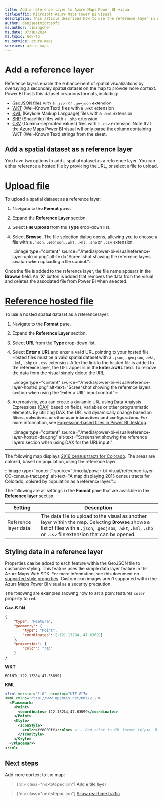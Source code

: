 ```yaml
---
title: Add a reference layer to Azure Maps Power BI visual
titleSuffix: Microsoft Azure Maps Power BI visual
description: This article describes how to use the reference layer in Azure Maps Power BI visual.
author: deniseatmicrosoft
ms.author: limingchen
ms.date: 07/10/2024
ms.topic: how-to
ms.service: azure-maps
services: azure-maps
---
```


# Add a reference layer

Reference layers enable the enhancement of spatial visualizations by overlaying a secondary spatial dataset on the map to provide more context. Power BI hosts this dataset in various formats, including:

- [GeoJSON files] with a `.json` or `.geojson` extension
- [WKT] (Well-Known Text) files with a `.wkt` extension
- [KML] (Keyhole Markup Language) files with a `.kml` extension
- [SHP] (Shapefile) files with a `.shp` extension
- [CSV] (Comma-separated values) files with a `.csv` extension. Note that the Azure Maps Power BI visual will only parse the column containing WKT (Well-Known Text) strings from the sheet.

## Add a spatial dataset as a reference layer

You have two options to add a spatial dataset as a reference layer. You can either reference a hosted file by providing the URL, or select a file to upload.

# [Upload file](#tab/upload)

To upload a spatial dataset as a reference layer:

1. Navigate to the **Format** pane.
1. Expand the **Reference Layer** section.
1. Select **File Upload** from the **Type** drop-down list.
1. Select **Browse**. The file selection dialog opens, allowing you to choose a file with a `.json`, `.geojson`, `.wkt`, `.kml`, `.shp` or `.csv` extension.

    :::image type="content" source="./media/power-bi-visual/reference-layer-upload.png" alt-text="Screenshot showing the reference layers section when uploading a file control.":::

Once the file is added to the reference layer, the file name appears in the **Browse** field. An '**X**' button is added that removes the data from the visual and deletes the associated file from Power BI when selected.

# [Reference hosted file](#tab/hosted)

To use a hosted spatial dataset as a reference layer:

1. Navigate to the **Format** pane.
1. Expand the **Reference Layer** section.
1. Select **URL** from the **Type** drop-down list.
1. Select **Enter a URL** and enter a valid URL pointing to your hosted file. Hosted files must be a valid spatial dataset with a `.json`, `.geojson`, `.wkt`, `.kml`, `.shp` or `.csv` extension. After the link to the hosted file is added to the reference layer, the URL appears in the **Enter a URL** field. To remove the data from the visual simply delete the URL.

    :::image type="content" source="./media/power-bi-visual/reference-layer-hosted.png" alt-text="Screenshot showing the reference layers section when using the 'Enter a URL' input control.":::

1. Alternatively, you can create a dynamic URL using Data Analysis Expressions ([DAX]) based on fields, variables or other programmatic elements. By utilizing DAX, the URL will dynamically change based on filters, selections, or other user interactions and configurations. For more information, see [Expression-based titles in Power BI Desktop].

    :::image type="content" source="./media/power-bi-visual/reference-layer-hosted-dax.png" alt-text="Screenshot showing the reference layers section when using DAX for the URL input.":::

---

The following map displays [2016 census tracts for Colorado]. The areas are colored, based on population, using the reference layer.

:::image type="content" source="./media/power-bi-visual/reference-layer-CO-census-tract.png" alt-text="A map displaying 2016 census tracts for Colorado, colored by population as a reference layer.":::

The following are all settings in the **Format** pane that are available in the **Reference layer** section.

| Setting              | Description   |
|----------------------|---------------|
| Reference layer data | The data file to upload to the visual as another layer within the map. Selecting **Browse** shows a list of files with a `.json`, `.geojson`, `.wkt`, `.kml`, `.shp` or `.csv` file extension that can be opened. |

## Styling data in a reference layer

Properties can be added to each feature within the GeoJSON file to customize styling. This feature uses the simple data layer feature in the Azure Maps Web SDK. For more information, see this document on [supported style properties]. Custom icon images aren't supported within the Azure Maps Power BI visual as a security precaution.

The following are examples showing how to set a point features `color` property to `red`.

**GeoJSON**

```json
{
    "type": "Feature",
    "geometry": {
        "type": "Point",
        "coordinates": [-122.13284, 47.63699]
    },
    "properties": {
        "color": "red"
    }
}
```

**WKT**

```wkt
POINT(-122.13284 47.63699) 
```

**KML**

```XML
<?xml version="1.0" encoding="UTF-8"?> 
<kml xmlns="http://www.opengis.net/kml/2.2"> 
  <Placemark> 
    <Point> 
      <coordinates>-122.13284,47.63699</coordinates> 
    </Point> 
    <Style> 
      <IconStyle> 
        <color>ff0000ff</color> <!-- Red color in KML format (Alpha, Blue, Green, Red) --> 
      </IconStyle> 
    </Style> 
  </Placemark> 
</kml> 
```

## Next steps

Add more context to the map:

> [!div class="nextstepaction"]
> [Add a tile layer]

> [!div class="nextstepaction"]
> [Show real-time traffic]

[GeoJSON files]: https://wikipedia.org/wiki/GeoJSON
[WKT]: https://wikipedia.org/wiki/Well-known_text_representation_of_geometry
[KML]: https://wikipedia.org/wiki/Keyhole_Markup_Language
[SHP]: https://en.wikipedia.org/wiki/Shapefile
[CSV]: https://en.wikipedia.org/wiki/Comma-separated_values
[2016 census tracts for Colorado]: https://github.com/Azure-Samples/AzureMapsCodeSamples/tree/master/Static/data/geojson
[supported style properties]: spatial-io-add-simple-data-layer.md#default-supported-style-properties
[Add a tile layer]: power-bi-visual-add-tile-layer.md
[Show real-time traffic]: power-bi-visual-show-real-time-traffic.md
[DAX]: /dax/
[Expression-based titles in Power BI Desktop]: /power-bi/create-reports/desktop-conditional-format-visual-titles
